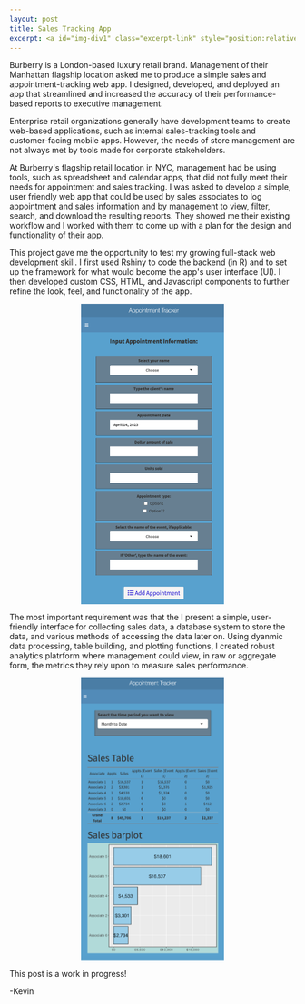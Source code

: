 ```yaml
---
layout: post
title: Sales Tracking App
excerpt: <a id="img-div1" class="excerpt-link" style="position:relative" href="https://kevinrosenfield.com/burberry-point-of-sale-app/"><img src="/images/burberry.png" width = "50%", height = "auto" alt= ""><div id="img-box1" class="img-box">Read More</div></a>
---
```

<div style="text-align: left">

<p>
Burberry is a London-based luxury retail brand. Management of their Manhattan flagship location asked me to produce a simple sales and appointment-tracking web app. I designed, developed, and deployed an app that streamlined and increased the accuracy of their performance-based reports to executive management.
</p>

<p>
Enterprise retail organizations generally have development teams to create web-based applications, such as internal sales-tracking tools and customer-facing mobile apps. However, the needs of store management are not always met by tools made for corporate stakeholders.

At Burberry's flagship retail location in NYC, management had be using tools, such as spreadsheet and calendar apps, that did not fully meet their needs for appointment and sales tracking. I was asked to develop a simple, user friendly web app that could be used by sales associates to log appointment and sales information and by management to view, filter, search, and download the resulting reports. They showed me their existing workflow and I worked with them to come up with a plan for the design and functionality of their app.
</p>

<p>
This project gave me the opportunity to test my growing full-stack web development skill. I first used Rshiny to code the backend (in R) and to set up the framework for what would become the app's user interface (UI). I then developed custom CSS, HTML, and Javascript components to further refine the look, feel, and functionality of the app.
</p>

<div style="display:flex;flex-direction:row;flex-wrap:wrap;justify-content:center;">
    <img src="/images/burberry_ui.png" width = "50%" height = "auto" alt= "">
</div>

<p>
The most important requirement was that the I present a simple, user-friendly interface for collecting sales data, a database system to store the data, and various methods of accessing the data later on. Using dyanmic data processing, table building, and plotting functions, I created robust analytics platrform where management could view, in raw or aggregate form, the metrics they rely upon to measure sales performance.
</p>

<div style="display:flex;flex-direction:row;flex-wrap:wrap;justify-content:center;">
    <img src="/images/burberry_analytics.png" width = "50%" height = "auto" alt= "">
</div>

<p>
This post is a work in progress!
</p>

<p>
-Kevin
</p>
</div>